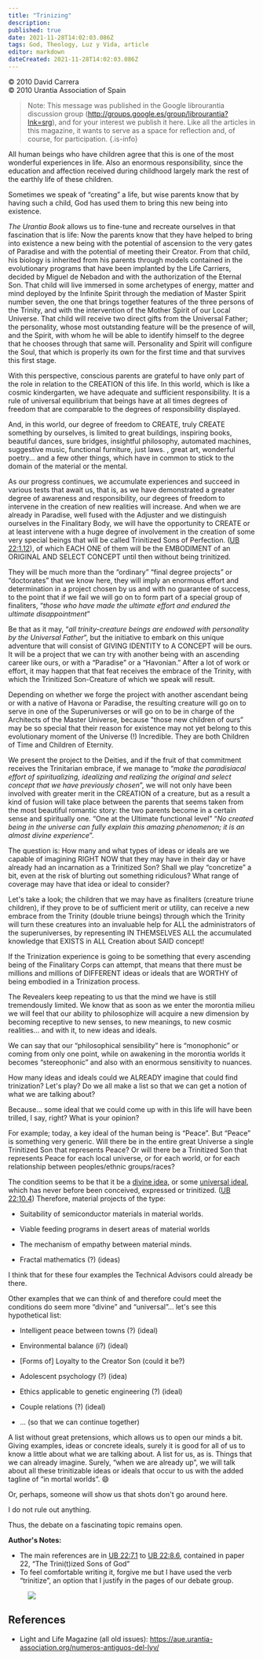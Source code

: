 ```yaml
---
title: "Trinizing"
description: 
published: true
date: 2021-11-28T14:02:03.086Z
tags: God, Theology, Luz y Vida, article
editor: markdown
dateCreated: 2021-11-28T14:02:03.086Z
---
```


<p class="v-card v-sheet theme--light gray lighten-3 px-2">© 2010 David Carrera<br>© 2010 Urantia Association of Spain</p>


> Note: This message was published in the Google librourantia discussion group (http://groups.google.es/group/librourantia?lnk=srg), and for your interest we publish it here. Like all the articles in this magazine, it wants to serve as a space for reflection and, of course, for participation.
{.is-info}

All human beings who have children agree that this is one of the most wonderful experiences in life. Also an enormous responsibility, since the education and affection received during childhood largely mark the rest of the earthly life of these children.

Sometimes we speak of “creating” a life, but wise parents know that by having such a child, God has used them to bring this new being into existence.

_The Urantia Book_ allows us to fine-tune and recreate ourselves in that fascination that is life: Now the parents know that they have helped to bring into existence a new being with the potential of ascension to the very gates of Paradise and with the potential of meeting their Creator. From that child, his biology is inherited from his parents through models contained in the evolutionary programs that have been implanted by the Life Carriers, decided by Miguel de Nebadon and with the authorization of the Eternal Son. That child will live immersed in some archetypes of energy, matter and mind deployed by the Infinite Spirit through the mediation of Master Spirit number seven, the one that brings together features of the three persons of the Trinity, and with the intervention of the Mother Spirit of our Local Universe. That child will receive two direct gifts from the Universal Father; the personality, whose most outstanding feature will be the presence of will, and the Spirit, with whom he will be able to identify himself to the degree that he chooses through that same will. Personality and Spirit will configure the Soul, that which is properly its own for the first time and that survives this first stage.

With this perspective, conscious parents are grateful to have only part of the role in relation to the CREATION of this life. In this world, which is like a cosmic kindergarten, we have adequate and sufficient responsibility. It is a rule of universal equilibrium that beings have at all times degrees of freedom that are comparable to the degrees of responsibility displayed.

And, in this world, our degree of freedom to CREATE, truly CREATE something by ourselves, is limited to great buildings, inspiring books, beautiful dances, sure bridges, insightful philosophy, automated machines, suggestive music, functional furniture, just laws. , great art, wonderful poetry... and a few other things, which have in common to stick to the domain of the material or the mental.

As our progress continues, we accumulate experiences and succeed in various tests that await us, that is, as we have demonstrated a greater degree of awareness and responsibility, our degrees of freedom to intervene in the creation of new realities will increase. And when we are already in Paradise, well fused with the Adjuster and we distinguish ourselves in the Finalitary Body, we will have the opportunity to CREATE or at least intervene with a huge degree of involvement in the creation of some very special beings that will be called Trinitized Sons of Perfection. ([UB 22:1.12](/en/The_Urantia_Book/22#p1_12)), of which EACH ONE of them will be the EMBODIMENT of an ORIGINAL AND SELECT CONCEPT until then without being trinitized.

They will be much more than the “ordinary” “final degree projects” or “doctorates” that we know here, they will imply an enormous effort and determination in a project chosen by us and with no guarantee of success, to the point that if we fail we will go on to form part of a special group of finaliters, “_those who have made the ultimate effort and endured the ultimate disappointment_”

Be that as it may, “_all trinity-creature beings are endowed with personality by the Universal Father_”, but the initiative to embark on this unique adventure that will consist of GIVING IDENTITY to A CONCEPT will be ours. It will be a project that we can try with another being with an ascending career like ours, or with a “Paradise” or a “Havonian.” After a lot of work or effort, it may happen that that feat receives the embrace of the Trinity, with which the Trinitized Son-Creature of which we speak will result.

Depending on whether we forge the project with another ascendant being or with a native of Havona or Paradise, the resulting creature will go on to serve in one of the Superuniverses or will go on to be in charge of the Architects of the Master Universe, because "those new children of ours” may be so special that their reason for existence may not yet belong to this evolutionary moment of the Universe (!) Incredible. They are both Children of Time and Children of Eternity.

We present the project to the Deities, and if the fruit of that commitment receives the Trinitarian embrace, if we manage to “_make the paradisiacal effort of spiritualizing, idealizing and realizing the original and select concept that we have previously chosen_”, we will not only have been involved with greater merit in the CREATION of a creature, but as a result a kind of fusion will take place between the parents that seems taken from the most beautiful romantic story: the two parents become in a certain sense and spiritually one. “One at the Ultimate functional level” “_No created being in the universe can fully explain this amazing phenomenon; it is an almost divine experience_”.

The question is: How many and what types of ideas or ideals are we capable of imagining RIGHT NOW that they may have in their day or have already had an incarnation as a Trinitized Son? Shall we play “concretize” a bit, even at the risk of blurting out something ridiculous? What range of coverage may have that idea or ideal to consider?

Let's take a look; the children that we may have as finaliters (creature triune children), if they prove to be of sufficient merit or utility, can receive a new embrace from the Trinity (double triune beings) through which the Trinity will turn these creatures into an invaluable help for ALL the administrators of the superuniverses, by representing IN THEMSELVES ALL the accumulated knowledge that EXISTS in ALL Creation about SAID concept!

If the Trinization experience is going to be something that every ascending being of the Finalitary Corps can attempt, that means that there must be millions and millions of DIFFERENT ideas or ideals that are WORTHY of being embodied in a Trinization process.

The Revealers keep repeating to us that the mind we have is still tremendously limited. We know that as soon as we enter the morontia milieu we will feel that our ability to philosophize will acquire a new dimension by becoming receptive to new senses, to new meanings, to new cosmic realities... and with it, to new ideas and ideals.

We can say that our “philosophical sensibility” here is “monophonic” or coming from only one point, while on awakening in the morontia worlds it becomes “stereophonic” and also with an enormous sensitivity to nuances.

How many ideas and ideals could we ALREADY imagine that could find trinization? Let's play? Do we all make a list so that we can get a notion of what we are talking about?

Because... some ideal that we could come up with in this life will have been trilled, I say, right? What is your opinion?

For example; today, a key ideal of the human being is “Peace”. But “Peace” is something very generic. Will there be in the entire great Universe a single Trinitized Son that represents Peace? Or will there be a Trinitized Son that represents Peace for each local universe, or for each world, or for each relationship between peoples/ethnic groups/races?

The condition seems to be that it be a <ins>divine idea</ins>, or some <ins>universal ideal</ins>, which has never before been conceived, expressed or trinitized. ([UB 22:10.4](/en/The_Urantia_Book/22#p10_4)) Therefore, material projects of the type:

- Suitability of semiconductor materials in material worlds.

- Viable feeding programs in desert areas of material worlds

- The mechanism of empathy between material minds.

- Fractal mathematics (?) (ideas)

I think that for these four examples the Technical Advisors could already be there.

Other examples that we can think of and therefore could meet the conditions do seem more “divine” and “universal”... let's see this hypothetical list:

- Intelligent peace between towns (?) (ideal)

- Environmental balance (i?) (ideal)

- [Forms of] Loyalty to the Creator Son (could it be?)

- Adolescent psychology (?) (idea)

- Ethics applicable to genetic engineering (?) (ideal)

- Couple relations (?) (ideal)

- ... (so that we can continue together)

A list without great pretensions, which allows us to open our minds a bit. Giving examples, ideas or concrete ideals, surely it is good for all of us to know a little about what we are talking about. A list for us, as is. Things that we can already imagine. Surely, “when we are already up”, we will talk about all these trinitizable ideas or ideals that occur to us with the added tagline of “in mortal worlds”. :smile:

Or, perhaps, someone will show us that shots don't go around here.

I do not rule out anything.

Thus, the debate on a fascinating topic remains open.

**Author's Notes:**

- The main references are in [UB 22:7.1](/en/The_Urantia_Book/22#p7_1) to [UB 22:8.6](/en/The_Urantia_Book/22#p8_6), contained in paper 22, “The Trini(t)ized Sons of God”
- To feel comfortable writing it, forgive me but I have used the verb “trinitize”, an option that I justify in the pages of our debate group.

<figure id="Figure_1" class="image urantiapedia">
<img src="/image/article/Luz_y_Vida/LyV20/01.jpg">
</figure>

## References

- Light and Life Magazine (all old issues): https://aue.urantia-association.org/numeros-antiguos-del-lyv/

